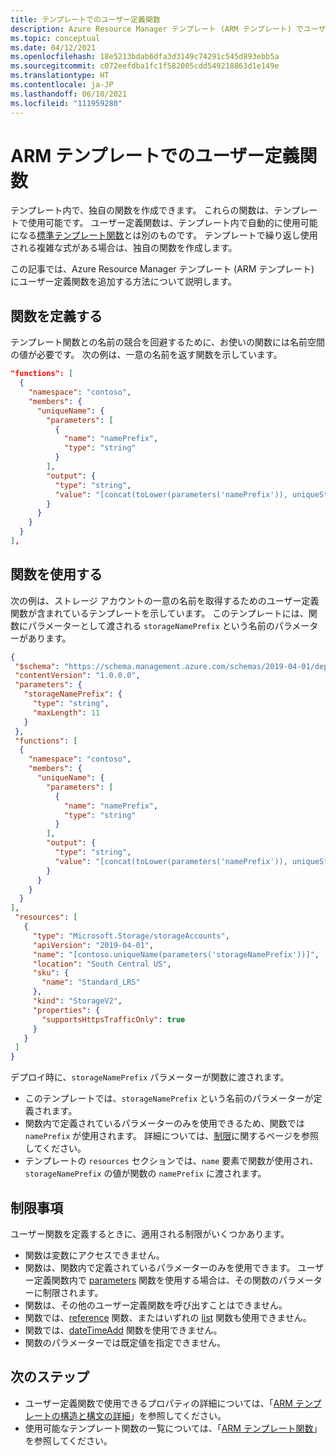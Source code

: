 ```yaml
---
title: テンプレートでのユーザー定義関数
description: Azure Resource Manager テンプレート (ARM テンプレート) でユーザー定義関数を定義して使用する方法について説明します。
ms.topic: conceptual
ms.date: 04/12/2021
ms.openlocfilehash: 18e5213bdab6dfa3d3149c74291c545d893ebb5a
ms.sourcegitcommit: c072eefdba1fc1f582005cdd549218863d1e149e
ms.translationtype: HT
ms.contentlocale: ja-JP
ms.lasthandoff: 06/10/2021
ms.locfileid: "111959280"
---
```

# <a name="user-defined-functions-in-arm-template"></a>ARM テンプレートでのユーザー定義関数

テンプレート内で、独自の関数を作成できます。 これらの関数は、テンプレートで使用可能です。 ユーザー定義関数は、テンプレート内で自動的に使用可能になる[標準テンプレート関数](template-functions.md)とは別のものです。 テンプレートで繰り返し使用される複雑な式がある場合は、独自の関数を作成します。

この記事では、Azure Resource Manager テンプレート (ARM テンプレート) にユーザー定義関数を追加する方法について説明します。

## <a name="define-the-function"></a>関数を定義する

テンプレート関数との名前の競合を回避するために、お使いの関数には名前空間の値が必要です。 次の例は、一意の名前を返す関数を示しています。

```json
"functions": [
  {
    "namespace": "contoso",
    "members": {
      "uniqueName": {
        "parameters": [
          {
            "name": "namePrefix",
            "type": "string"
          }
        ],
        "output": {
          "type": "string",
          "value": "[concat(toLower(parameters('namePrefix')), uniqueString(resourceGroup().id))]"
        }
      }
    }
  }
],
```

## <a name="use-the-function"></a>関数を使用する

次の例は、ストレージ アカウントの一意の名前を取得するためのユーザー定義関数が含まれているテンプレートを示しています。 このテンプレートには、関数にパラメーターとして渡される `storageNamePrefix` という名前のパラメーターがあります。

```json
{
 "$schema": "https://schema.management.azure.com/schemas/2019-04-01/deploymentTemplate.json#",
 "contentVersion": "1.0.0.0",
 "parameters": {
   "storageNamePrefix": {
     "type": "string",
     "maxLength": 11
   }
 },
 "functions": [
  {
    "namespace": "contoso",
    "members": {
      "uniqueName": {
        "parameters": [
          {
            "name": "namePrefix",
            "type": "string"
          }
        ],
        "output": {
          "type": "string",
          "value": "[concat(toLower(parameters('namePrefix')), uniqueString(resourceGroup().id))]"
        }
      }
    }
  }
],
 "resources": [
   {
     "type": "Microsoft.Storage/storageAccounts",
     "apiVersion": "2019-04-01",
     "name": "[contoso.uniqueName(parameters('storageNamePrefix'))]",
     "location": "South Central US",
     "sku": {
       "name": "Standard_LRS"
     },
     "kind": "StorageV2",
     "properties": {
       "supportsHttpsTrafficOnly": true
     }
   }
 ]
}
```

デプロイ時に、`storageNamePrefix` パラメーターが関数に渡されます。

* このテンプレートでは、`storageNamePrefix` という名前のパラメーターが定義されます。
* 関数内で定義されているパラメーターのみを使用できるため、関数では `namePrefix` が使用されます。 詳細については、[制限](#limitations)に関するページを参照してください。
* テンプレートの `resources` セクションでは、`name` 要素で関数が使用され、`storageNamePrefix` の値が関数の `namePrefix` に渡されます。

## <a name="limitations"></a>制限事項

ユーザー関数を定義するときに、適用される制限がいくつかあります。

* 関数は変数にアクセスできません。
* 関数は、関数内で定義されているパラメーターのみを使用できます。 ユーザー定義関数内で [parameters](template-functions-deployment.md#parameters) 関数を使用する場合は、その関数のパラメーターに制限されます。
* 関数は、その他のユーザー定義関数を呼び出すことはできません。
* 関数では、[reference](template-functions-resource.md#reference) 関数、またはいずれの [list](template-functions-resource.md#list) 関数も使用できません。
* 関数では、[dateTimeAdd](template-functions-date.md#datetimeadd) 関数を使用できません。
* 関数のパラメーターでは既定値を指定できません。

## <a name="next-steps"></a>次のステップ

* ユーザー定義関数で使用できるプロパティの詳細については、「[ARM テンプレートの構造と構文の詳細](./syntax.md)」を参照してください。
* 使用可能なテンプレート関数の一覧については、「[ARM テンプレート関数](template-functions.md)」を参照してください。